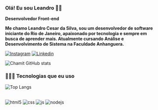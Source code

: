 
### Olá! Eu sou Leandro 👋🏽

**Desenvolvedor Front-end**

**Me chamo Leandro Cesar da Silva, sou um desenvolvedor de software iniciante do Rio de Janeiro, apaixonado por tecnologia e sempre em busca de aprender mais. Atualmente cursando Análise e Desenvolvimento de Sistema na Faculdade Anhanguera.**

[![Instagram](https://img.shields.io/badge/Instagram-E4405F?style=for-the-badge&logo=instagram&logoColor=white)](https://instagram.com/euchamit)
[![Linkedin](https://img.shields.io/badge/LinkedIn-0077B5?style=for-the-badge&logo=linkedin&logoColor=white)](https://linkedin.com/in/leandro-cesar2)

![Chamit GitHub stats](https://github-readme-stats.vercel.app/api?username=Chamit300&show_icons=true&theme=radical)

### 🧑🏻‍💻 Tecnologias que eu uso

![Top Langs](https://github-readme-stats.vercel.app/api/top-langs/?username=Chamit300&hide_progress=compact&theme=radical)

<div style="display: inline_block"><br/>
<img align="center" alt="html5" src="https://img.shields.io/badge/HTML5-E34F26?style=for-the-badge&logo=html5&logoColor=white">
<img align="center" alt="css" src="https://img.shields.io/badge/CSS3-1572B6?&style=for-the-badge&logo=css3&logoColor=white">
<img align="center" alt="js" src="https://img.shields.io/badge/JavaScript-F7DF1E?style=for-the-badge&logo=javascript&logoColor=black">
<img align="center" alt="nodejs" src="https://img.shields.io/badge/Node.js-43853D?style=for-the-badge&logo=node.js&logoColor=white">
</div>
